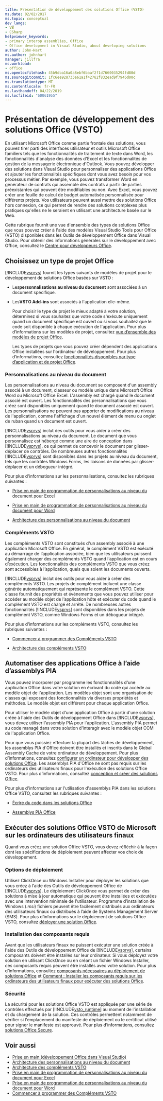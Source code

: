 ```yaml
---
title: Présentation de développement des solutions Office (VSTO)
ms.date: 02/02/2017
ms.topic: conceptual
dev_langs:
- VB
- CSharp
helpviewer_keywords:
- primary interop assemblies, Office
- Office development in Visual Studio, about developing solutions
author: John-Hart
ms.author: johnhart
manager: jillfra
ms.workload:
- office
ms.openlocfilehash: 45b9dba16a0a8ebf6baaf2f1d7660035294fd80d
ms.sourcegitcommit: 1fc6ee928733e61a1f42782f832ead9f7946d00c
ms.translationtype: MT
ms.contentlocale: fr-FR
ms.lasthandoff: 04/22/2019
ms.locfileid: "60061955"
---
```

# <a name="office-solutions-development-overview-vsto"></a>Présentation de développement des solutions Office (VSTO)
  En utilisant Microsoft Office comme partie frontale des solutions, vous pouvez tirer parti des interfaces utilisateur et outils Microsoft Office familiers tels que les fonctionnalités de traitement de texte dans Word, les fonctionnalités d'analyse des données d'Excel et les fonctionnalités de gestion de la messagerie électronique d'Outlook. Vous pouvez développer des solutions dans Visual Studio pour personnaliser des applications Office et ajouter les fonctionnalités spécifiques dont vous avez besoin pour vos processus métier. Par exemple, vous pouvez transformer Word en générateur de contrats qui assemble des contrats à partir de parties préexistantes qui peuvent être modifiables ou non. Avec Excel, vous pouvez créer une feuille de calcul de budget automatisée personnalisée pour différents projets. Vos utilisateurs peuvent aussi mettre des solutions Office hors connexion, ce qui permet de rendre des solutions complexes plus pratiques qu'elles ne le seraient en utilisant une architecture basée sur le Web.

 Cette rubrique fournit une vue d'ensemble des types de solutions Office que vous pouvez créer à l'aide des modèles Visual Studio Tools pour Office (VSTO) disponibles dans les Outils de développement Office dans Visual Studio. Pour obtenir des informations générales sur le développement avec Office, consultez le [Centre pour développeurs Office](https://dev.office.com/).

## <a name="choose-an-office-project-type"></a>Choisissez un type de projet Office
 [!INCLUDE[vsprvs](../sharepoint/includes/vsprvs-md.md)] fournit les types suivants de modèles de projet pour le développement de solutions Office basées sur VSTO :

- Les**personnalisations au niveau du document** sont associées à un document spécifique.

- Les**VSTO Add-ins** sont associés à l'application elle-même.

  Pour choisir le type de projet le mieux adapté à votre solution, déterminez si vous souhaitez que votre code s'exécute uniquement quand un document spécifique est ouvert ou si vous souhaitez que le code soit disponible à chaque exécution de l'application. Pour plus d’informations sur les modèles de projet, consultez [vue d’ensemble des modèles de projet Office](../vsto/office-project-templates-overview.md).

  Les types de projets que vous pouvez créer dépendent des applications Office installées sur l'ordinateur de développement. Pour plus d’informations, consultez [fonctionnalités disponibles par type d’application et de projet Office](../vsto/features-available-by-office-application-and-project-type.md).

### <a name="document-level-customizations"></a>Personnalisations au niveau du document
 Les personnalisations au niveau du document se composent d'un assembly associé à un document, classeur ou modèle unique dans Microsoft Office Word ou Microsoft Office Excel. L'assembly est chargé quand le document associé est ouvert. Les fonctionnalités des personnalisations que vous créez sont disponibles uniquement quand le document associé est ouvert. Les personnalisations ne peuvent pas apporter de modifications au niveau de l'application, comme l'affichage d'un nouvel élément de menu ou onglet de ruban quand un document est ouvert.

 [!INCLUDE[vsprvs](../sharepoint/includes/vsprvs-md.md)] inclut des outils pour vous aider à créer des personnalisations au niveau du document. Le document que vous personnalisez est hébergé comme une aire de conception dans [!INCLUDE[vsprvs](../sharepoint/includes/vsprvs-md.md)], ce qui permet de concevoir le document par glisser-déplacer de contrôles. De nombreuses autres fonctionnalités [!INCLUDE[vsprvs](../sharepoint/includes/vsprvs-md.md)] sont disponibles dans les projets au niveau du document, tels que les contrôles Windows Forms, les liaisons de données par glisser-déplacer et un débogueur intégré.

 Pour plus d'informations sur les personnalisations, consultez les rubriques suivantes :

- [Prise en main de programmation de personnalisations au niveau du document pour Excel](../vsto/getting-started-programming-document-level-customizations-for-excel.md)

- [Prise en main de programmation de personnalisations au niveau du document pour Word](../vsto/getting-started-programming-document-level-customizations-for-word.md)

- [Architecture des personnalisations au niveau du document](../vsto/architecture-of-document-level-customizations.md)

### <a name="vsto-add-ins"></a>Compléments VSTO
 Les compléments VSTO sont constitués d'un assembly associé à une application Microsoft Office. En général, le complément VSTO est exécuté au démarrage de l’application associée, bien que les utilisateurs puissent également charger des compléments VSTO quand l’application est en cours d’exécution. Les fonctionnalités des compléments VSTO que vous créez sont accessibles à l’application, quels que soient les documents ouverts.

 [!INCLUDE[vsprvs](../sharepoint/includes/vsprvs-md.md)] inclut des outils pour vous aider à créer des compléments VSTO. Les projets de complément incluent une classe générée automatiquement qui représente le complément VSTO. Cette classe fournit des propriétés et événements que vous pouvez utiliser pour accéder au modèle objet de l’application hôte et exécuter du code quand le complément VSTO est chargé et arrêté. De nombreuses autres fonctionnalités [!INCLUDE[vsprvs](../sharepoint/includes/vsprvs-md.md)] sont disponibles dans les projets de complément VSTO, comme Windows Forms et un débogueur intégré.

 Pour plus d’informations sur les compléments VSTO, consultez les rubriques suivantes :

- [Commencer à programmer des Compléments VSTO](../vsto/getting-started-programming-vsto-add-ins.md)

- [Architecture des compléments VSTO](../vsto/architecture-of-vsto-add-ins.md)

## <a name="automate-office-applications-by-using-primary-interop-assemblies"></a>Automatiser des applications Office à l’aide d’assemblys PIA
 Vous pouvez incorporer par programme les fonctionnalités d'une application Office dans votre solution en écrivant du code qui accède au modèle objet de l'application. Les modèles objet sont une organisation de classes qui exposent des fonctionnalités via diverses propriétés et méthodes. Le modèle objet est différent pour chaque application Office.

 Pour utiliser le modèle objet d'une application Office à partir d'une solution créée à l'aide des Outils de développement Office dans [!INCLUDE[vsprvs](../sharepoint/includes/vsprvs-md.md)], vous devez utiliser l'assembly PIA pour l'application. L'assembly PIA permet au code managé dans votre solution d'interagir avec le modèle objet COM de l'application Office.

 Pour que vous puissiez effectuer la plupart des tâches de développement, les assemblys PIA d'Office doivent être installés et inscrits dans le Global Assembly Cache de votre ordinateur de développement. Pour plus d’informations, consultez [configurer un ordinateur pour développer des solutions Office](../vsto/configuring-a-computer-to-develop-office-solutions.md). Les assemblys PIA d'Office ne sont pas requis sur les ordinateurs des utilisateurs finaux pour l'exécution des solutions Office VSTO. Pour plus d’informations, consultez [conception et créer des solutions Office](../vsto/designing-and-creating-office-solutions.md).

 Pour plus d'informations sur l'utilisation d'assemblys PIA dans les solutions Office VSTO, consultez les rubriques suivantes :

- [Écrire du code dans les solutions Office](../vsto/writing-code-in-office-solutions.md)

- [Assemblys PIA Office](../vsto/office-primary-interop-assemblies.md)

## <a name="run-microsoft-vsto-office-solutions-on-end-user-computers"></a>Exécuter des solutions Office VSTO de Microsoft sur les ordinateurs des utilisateurs finaux
 Quand vous créez une solution Office VSTO, vous devez réfléchir à la façon dont les spécifications de déploiement peuvent affecter vos choix de développement.

### <a name="deployment-options"></a>Options de déploiement
 Utilisez ClickOnce ou Windows Installer pour déployer les solutions que vous créez à l'aide des Outils de développement Office de [!INCLUDE[vsprvs](../sharepoint/includes/vsprvs-md.md)]. Le déploiement ClickOnce vous permet de créer des solutions à mise à jour automatique qui peuvent être installées et exécutées avec une intervention minimale de l'utilisateur. Programme d’installation de Windows (*.msi*) fichiers peuvent être facilement distribués aux ordinateurs des utilisateurs finaux ou distribués à l’aide de Systems Management Server (SMS). Pour plus d’informations sur le déploiement de solutions Office VSTO, consultez [déployer une solution Office](../vsto/deploying-an-office-solution.md).

### <a name="install-prerequisites"></a>Installation des composants requis
 Avant que les utilisateurs finaux ne puissent exécuter une solution créée à l'aide des Outils de développement Office de [!INCLUDE[vsprvs](../sharepoint/includes/vsprvs-md.md)], certains composants doivent être installés sur leur ordinateur. Si vous déployez votre solution en utilisant ClickOnce ou en créant un fichier Windows Installer, ces composants requis peuvent être installés avec votre solution. Pour plus d’informations, consultez [composants nécessaires au déploiement de solutions Office](https://msdn.microsoft.com/9f672809-43a3-40a1-9057-397ce3b5126e) et [Comment : Installer les composants requis sur les ordinateurs des utilisateurs finaux pour exécuter des solutions Office](https://msdn.microsoft.com/74dd2c52-838f-4abf-b2b4-4d7b0c2a0a98).

### <a name="security"></a>Sécurité
 La sécurité pour les solutions Office VSTO est appliquée par une série de contrôles effectués par [!INCLUDE[vsto_runtime](../vsto/includes/vsto-runtime-md.md)] au moment de l'installation et du chargement de la solution. Ces contrôles permettent notamment de vérifier si l'emplacement du manifeste de déploiement ou le certificat utilisé pour signer le manifeste est approuvé. Pour plus d’informations, consultez [solutions Office Secure](../vsto/securing-office-solutions.md).

## <a name="see-also"></a>Voir aussi
- [Prise en main &#40;développement Office dans Visual Studio&#41;](../vsto/getting-started-office-development-in-visual-studio.md)
- [Architecture des personnalisations au niveau du document](../vsto/architecture-of-document-level-customizations.md)
- [Architecture des compléments VSTO](../vsto/architecture-of-vsto-add-ins.md)
- [Prise en main de programmation de personnalisations au niveau du document pour Excel](../vsto/getting-started-programming-document-level-customizations-for-excel.md)
- [Prise en main de programmation de personnalisations au niveau du document pour Word](../vsto/getting-started-programming-document-level-customizations-for-word.md)
- [Commencer à programmer des Compléments VSTO](../vsto/getting-started-programming-vsto-add-ins.md)
